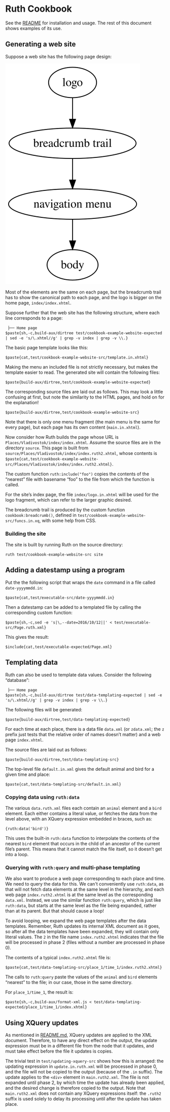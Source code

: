 # Ruth Cookbook

See the [README](README.md) for installation and usage. The rest of this
document shows examples of its use.

## Generating a web site <a name="website-example"></a>

Suppose a web site has the following page design:

![from top to bottom: logo, breadcrumb trail, navigation menu, page body](website.svg)

Most of the elements are the same on each page, but the breadcrumb trail has
to show the canonical path to each page, and the logo is bigger on the home
page, `index/index.xhtml`.

Suppose further that the web site has the following structure, where each
line corresponds to a page:

```
 ├── Home page
$paste{sh,-c,build-aux/dirtree test/cookbook-example-website-expected | sed -e 's/\.xhtml//g' | grep -v index | grep -v \\.}
```

The basic page template looks like this:

```
$paste{cat,test/cookbook-example-website-src/template.in.xhtml}
```

Making the menu an included file is not strictly necessary, but makes the
template easier to read. The generated site will contain the following
files:

```
$paste{build-aux/dirtree,test/cookbook-example-website-expected}
```

The corresponding source files are laid out as follows. This may look a
little confusing at first, but note the similarity to the HTML pages, and
hold on for the explanation!

```
$paste{build-aux/dirtree,test/cookbook-example-website-src}
```

Note that there is only one menu fragment (the main menu is the same for
every page), but each page has its own content (`main.in.xhtml`).

Now consider how Ruth builds the page whose URL is
`Places/Vladivostok/index/index.xhtml`. Assume the source files are in the
directory `source`. This page is built from
`source/Places/Vladivostok/index/index.ruth2.xhtml`, whose contents is
`$paste{cat,test/cookbook-example-website-src/Places/Vladivostok/index/index.ruth2.xhtml}`.

The custom function `ruth:include("foo")` copies the contents of the
“nearest” file with basename “foo” to the file from which the function is
called.

For the site’s index page, the file `index/logo.in.xhtml` will be used for the
logo fragment, which can refer to the larger graphic desired.

The breadcrumb trail is produced by the custom function
`cookbook:breadcrumb()`, defined in
`test/cookbook-example-website-src/funcs.in.xq`, with some help from CSS.

### Building the site

The site is built by running Ruth on the source directory:

```
ruth test/cookbook-example-website-src site
```

## Adding a datestamp using a program <a name="date-example"></a>

Put the the following script that wraps the `date` command in a file called
`date-yyyymmdd.in`:

```
$paste{cat,test/executable-src/date-yyyymmdd.in}
```

Then a datestamp can be added to a templated file by calling the
corresponding custom function:

```
$paste{sh,-c,sed -e 's|\,--date=2016/10/12||' < test/executable-src/Page.ruth.xml}
```

This gives the result:

```
$include{cat,test/executable-expected/Page.xml}
```

## Templating data

Ruth can also be used to template data values. Consider the following “database”:

```
 ├── Home page
$paste{sh,-c,build-aux/dirtree test/data-templating-expected | sed -e 's/\.xhtml//g' | grep -v index | grep -v \\.}
```

The following files will be generated:

```
$paste{build-aux/dirtree,test/data-templating-expected}
```

For each time at each place, there is a data file `data.xml` (or
`zdata.xml`; the `z` prefix just tests that the relative order of names
doesn’t matter) and a web page `index.xhtml`.

The source files are laid out as follows:

```
$paste{build-aux/dirtree,test/data-templating-src}
```

The top-level file `default.in.xml` gives the default animal and bird for a
given time and place:

```
$paste{cat,test/data-templating-src/default.in.xml}
```

### Copying data using `ruth:data`

The various `data.ruth.xml` files each contain an `animal` element and a
`bird` element. Each either contains a literal value, or fetches the data
from the level above, with an XQuery expression embedded in braces, such as:

```
{ruth:data('bird')}
```

This uses the built-in `ruth:data` function to interpolate the contents of
the nearest `bird` element that occurs in the child of an ancestor of the
current file’s parent. This means that it cannot match the file itself, so
it doesn’t get into a loop.

### Querying with `ruth:query` and multi-phase templating

We also want to produce a web page corresponding to each place and time. We
need to query the data for this. We can't conveniently use `ruth:data`, as
that will not fetch data elements at the same level in the hierarchy, and
each web page `index.ruth2.xhtml` is at the same level as the corresponding
`data.xml`. Instead, we use the similar function `ruth:query`, which is just
like `ruth:data`, but starts at the same level as the file being expanded,
rather than at its parent. But that should cause a loop!

To avoid looping, we expand the web page templates after the data templates.
Remember, Ruth updates its internal XML document as it goes, so after all
the data templates have been expanded, they will contain only literal
values. The `2` in the file name `index.ruth2.xhtml` indicates that the file
will be processed in phase 2 (files without a number are processed in phase
0).

The contents of a typical `index.ruth2.xhtml` file is:

```
$paste{cat,test/data-templating-src/place_1/time_1/index.ruth2.xhtml}
```

The calls to `ruth:query` paste the values of the `animal` and `bird`
elements “nearest” to the file; in our case, those in the same directory.

For `place_1/time_1`, the result is:

```
$paste{sh,-c,build-aux/format-xml.js < test/data-templating-expected/place_1/time_1/index.xhtml}
```

## Using XQuery updates

As mentioned in [README.md](README.md), XQuery updates are applied to the
XML document. Therefore, to have any direct effect on the output, the update
expression must be in a different file from the node that it updates, and
must take effect before the file it updates is copies.

The trivial test in `test/updating-xquery-src` shows how this is arranged:
the updating expression in `update.in.ruth.xml` will be processed in phase
0, and the file will not be copied to the output (because of the `.in`
suffix). The update applies to the `<div>` element in `main.ruth2.xml`. The
file is not expanded until phase 2, by which time the update has already
been applied, and the desired change is therefore copied to the output. Note
that `main.ruth2.xml` does not contain any XQuery expressions itself: the
`.ruth2` suffix is used solely to delay its processing until after the
update has taken place.
